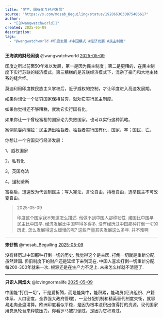 ```yaml
---
title: "民主、国有化与经济发展"
source: "https://x.com/mosab_Beguiling/status/1920663630875406617"
author:
  - "[[@wangwatchworld]]"
created: 2025-05-09
description:
tags:
  - "@wangwatchworld #印度发展 #中国模式 #经济发展 #民主制度"
---
```

**王海滨的财经闲谈** @wangwatchworld [2025-05-09](https://x.com/wangwatchworld/status/1920662560141193653)

印度之所以前面50年难以发展，第一是因为民主制度；第二是更糟的，在民主制度下实行苏联的经济模式。第三糟糕的是苏联经济模式下，混杂了豪门和大地主体系的缝合怪。

莫迪利用印度教民族主义掌权后，近乎威权的控制，才让印度进入高速发展期。

如果你想让一个贫穷国家保持贫穷，就劝它实行民主制度。

如果你觉得还不够糟糕，就劝它实行国有化。

如果你让一个曾经富裕的国家沦为失败国家，也可以实行这种策略。

案例见委内瑞拉：民主选出独裁者，独裁者实行国有化，国家，卒；国民，亡。

你想让一个穷国实行经济发展：

1，威权国家

2，私有化

3，英国商法

4，遏制垄断

富裕后，迅速改为代议制民主：写入宪法，言论自由，持枪自由，选举民主不可改变自由。

> 2025-05-09
> 
> 印度这个国家我不知道怎么描述. 他做不到中国人那种韧性. 建国比中国早. 民主比中国早. 经济发展比中国早得多得多. 没有经历过中国那种打倒一切的历史. 怎么发展得这么缓慢的呢? 这些产量其实发展这么多年. 并不难啊

---

**笨仔熊** @mosab\_Beguiling [2025-05-09](https://x.com/mosab_Beguiling/status/1920663630875406617)

没有经历过中国那种打倒一切的历史. 我觉得这个是主因. 打倒一切就是重新分配. 虽然建国. 但旧制度下的财产还是延续下来到现在. 中国人喜欢打倒一切重新分配. 每200-300年就来一次. 根源还是在生产力不足上. 未来怎么样就不清楚了.

---

**只识人间烟火** @lovingnormalife [2025-05-09](https://x.com/lovingnormalife/status/1920679362384334995)

中国能“打倒一切”，不是爱折腾，而是能集中，能积累，能动员(经济组织、户籍体系、人口密度，全靠强大政府管理)。一旦分配机制和精英替代制度失衡，就容易走向全盘清算。欧洲印度看似平稳，是因为根本没积出值得打的资源。现代国家用党派轮替来释放压力。你看罗马被打倒过，是因为它积累过。